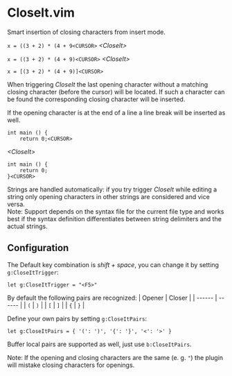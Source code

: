 # CloseIt.vim #
Smart insertion of closing characters from insert mode.

`x = ((3 + 2) * (4 + 9<CURSOR>` *\<CloseIt\>*

`x = ((3 + 2) * (4 + 9)<CURSOR>` *\<CloseIt\>* 

`x = [(3 + 2) * (4 + 9)]<CURSOR>`

When triggering *CloseIt* the last opening character without a matching closing character (before the cursor) will be located. If such a character can be found the corresponding closing character will be inserted.

If the opening character is at the end of a line a line break will be inserted as well.
```
int main () {
	return 0;<CURSOR>
```
*\<CloseIt\>*
```
int main () {
	return 0;
}<CURSOR>
```

Strings are handled automatically: if you try trigger *CloseIt* while editing a string only opening characters in other strings are considered and vice versa.\
Note: Support depends on the syntax file for the current file type and works best if the syntax definition differentiates between string delimiters and the actual strings.
## Configuration ##
The Default key combination is *shift + space*, you can change it by setting `g:CloseItTrigger`:
```
let g:CloseItTrigger = "<F5>"
```

By default the following pairs are recognized:
| Opener | Closer |
| ------ | ------ |
| `(`    | `)`    |
| `[`    | `]`    |
| `{`    | `}`    |

Define your own pairs by setting `g:CloseItPairs`:
```
let g:CloseItPairs = { '(': ')', '{': '}', '<': '>' }
```

Buffer local pairs are supported as well, just use `b:CloseItPairs`.

Note: If the opening and closing characters are the same (e. g. `"`) the plugin will mistake closing characters for openings.
